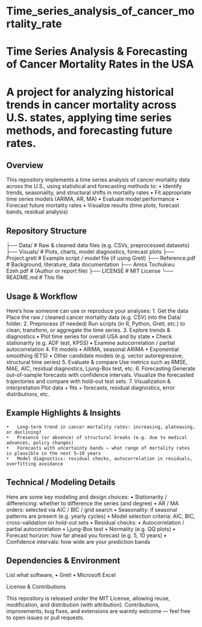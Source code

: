 # Time_series_analysis_of_cancer_mortality_rate


# Time Series Analysis & Forecasting of Cancer Mortality Rates in the USA

 # A project for analyzing historical trends in cancer mortality across U.S. states, applying time series methods, and forecasting future rates. 


## Overview

This repository implements a time series analysis of cancer mortality data across the U.S., using statistical and forecasting methods to:
	•	Identify trends, seasonality, and structural shifts in mortality rates
	•	Fit appropriate time series models (ARIMA, AR, MA)
	•	Evaluate model performance
	•	Forecast future mortality rates
	•	Visualize results (time plots, forecast bands, residual analysis)


## Repository Structure


├── Data/                   # Raw & cleaned data files (e.g. CSVs, preprocessed datasets)
├── Visuals/                # Plots, charts, model diagnostics, forecast plots
├── Project.gretl           # Example script / model file (if using Gretl)
├── Reference.pdf           # Background, literature, data documentation
├── Amos Tochukwu Ezeh.pdf  # (Author or report file)
├── LICENSE                 # MIT License
└── README.md               # This file



## Usage & Workflow

Here’s how someone can use or reproduce your analyses:
	1.	Get the data
Place the raw / cleaned cancer mortality data (e.g. CSV) into the Data/ folder.
	2.	Preprocess (if needed)
Run scripts (in R, Python, Gretl, etc.) to clean, transform, or aggregate the time series.
	3.	Explore trends & diagnostics
	•	Plot time series for overall USA and by state
	•	Check stationarity (e.g. ADF test, KPSS)
	•	Examine autocorrelation / partial autocorrelation
	4.	Fit models
	•	ARIMA, seasonal ARIMA
	•	Exponential smoothing (ETS)
	•	Other candidate models (e.g. vector autoregressive, structural time series)
	5.	Evaluate & compare
Use metrics such as RMSE, MAE, AIC, residual diagnostics, Ljung-Box test, etc.
	6.	Forecasting
Generate out-of-sample forecasts with confidence intervals.
Visualize the forecasted trajectories and compare with hold-out test sets.
	7.	Visualization & interpretation
Plot data + fits + forecasts, residual diagnostics, error distributions, etc.



## Example Highlights & Insights
	•	Long-term trend in cancer mortality rates: increasing, plateauing, or declining?
	•	Presence (or absence) of structural breaks (e.g. due to medical advances, policy changes)
	•	Forecasts with uncertainty bands — what range of mortality rates is plausible in the next 5–10 years
	•	Model diagnostics: residual checks, autocorrelation in residuals, overfitting avoidance
	


## Technical / Modeling Details

Here are some key modeling and design choices:
	•	Stationarity / differencing: whether to difference the series (and degree)
	•	AR / MA orders: selected via AIC / BIC / grid search
	•	Seasonality: if seasonal patterns are present (e.g. yearly cycles)
	•	Model selection criteria: AIC, BIC, cross-validation on hold-out sets
	•	Residual checks:
	•	Autocorrelation / partial autocorrelation
	•	Ljung-Box test
	•	Normality (e.g. QQ plots)
	•	Forecast horizon: how far ahead you forecast (e.g. 5, 10 years)
	•	Confidence intervals: how wide are your prediction bands


## Dependencies & Environment

List what software, 
	•	Gretl 
	•	Microsoft Excel



 License & Contributions

This repository is released under the MIT License, allowing reuse, modification, and distribution (with attribution).
Contributions, improvements, bug fixes, and extensions are warmly welcome — feel free to open issues or pull requests.
